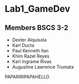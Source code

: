 # Lab1_GameDev

## Members BSCS 3-2

* Dexter Alquisola
* Karl Ducta
* Paul Kenneth Ilan
* Khim Razel Reyes
* Karl Ingrame Rivas
* Augustine Lawrence Trumata


PAPARIRIPAPAHELLO
